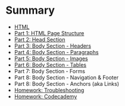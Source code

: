 # Summary

* [HTML](README.md)
* [Part 1: HTML Page Structure](project.md)
* [Part 2: Head Section](part_2_head_section.md)
* [Part 3: Body Section - Headers](part_3_body_section_headers.md)
* [Part 4: Body Section - Paragraphs](part_4_body_section_-_paragraphs.md)
* [Part 5: Body Section - Images](part_5_body_section_-_images.md)
* [Part 6: Body Section - Tables](part_6_body_section_-_tables.md)
* Part 7: Body Section - Forms
* Part 8: Body Section - Navigation & Footer
* Part 8: Body Section - Anchors (aka Links)
* [Homework: Troubleshooting](troubleshooting.md)
* [Homework: Codecademy](homework.md)

